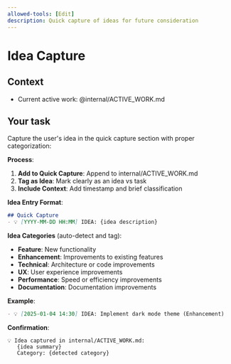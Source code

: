 ```yaml
---
allowed-tools: [Edit]
description: Quick capture of ideas for future consideration
---
```


# Idea Capture

## Context
- Current active work: @internal/ACTIVE_WORK.md

## Your task
Capture the user's idea in the quick capture section with proper categorization:

**Process**:
1. **Add to Quick Capture**: Append to internal/ACTIVE_WORK.md
2. **Tag as Idea**: Mark clearly as an idea vs task
3. **Include Context**: Add timestamp and brief classification

**Idea Entry Format**:
```markdown
## Quick Capture
- 💡 [YYYY-MM-DD HH:MM] IDEA: {idea description}
```

**Idea Categories** (auto-detect and tag):
- **Feature**: New functionality
- **Enhancement**: Improvements to existing features  
- **Technical**: Architecture or code improvements
- **UX**: User experience improvements
- **Performance**: Speed or efficiency improvements
- **Documentation**: Documentation improvements

**Example**:
```markdown
- 💡 [2025-01-04 14:30] IDEA: Implement dark mode theme (Enhancement)
```

**Confirmation**:
```
💡 Idea captured in internal/ACTIVE_WORK.md:
   {idea summary}
   Category: {detected category}
```